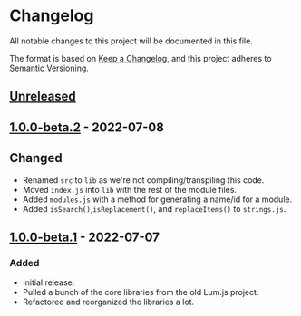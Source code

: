 # Changelog
All notable changes to this project will be documented in this file.

The format is based on [Keep a Changelog](https://keepachangelog.com/en/1.0.0/),
and this project adheres to [Semantic Versioning](https://semver.org/spec/v2.0.0.html).

## [Unreleased]

## [1.0.0-beta.2] - 2022-07-08
## Changed
- Renamed `src` to `lib` as we're not compiling/transpiling this code.
- Moved `index.js` into `lib` with the rest of the module files.
- Added `modules.js` with a method for generating a name/id for a module.
- Added `isSearch()`,`isReplacement()`, and `replaceItems()` to `strings.js`.

## [1.0.0-beta.1] - 2022-07-07
### Added
- Initial release.
- Pulled a bunch of the core libraries from the old Lum.js project.
- Refactored and reorganized the libraries a lot.

[Unreleased]: https://github.com/supernovus/lum.core.js/compare/v1.0.0-beta.2...HEAD
[1.0.0-beta.2]: https://github.com/supernovus/lum.core.js/compare/v1.0.0-beta.1...v1.0.0-beta.2
[1.0.0-beta.1]: https://github.com/supernovus/lum.core.js/releases/tag/v1.0.0-beta.1

